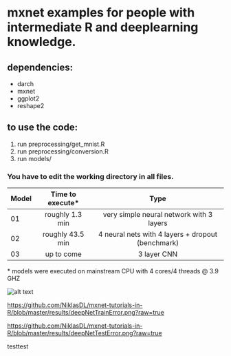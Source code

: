 # mxnet examples for people with intermediate R and deeplearning knowledge.

## dependencies:

* darch
* mxnet
* ggplot2
* reshape2

## to use the code:

1. run preprocessing/get_mnist.R
2. run preprocessing/conversion.R
3. run models/<any file of your choice>

### You have to edit the working directory in all files.


| Model         | Time to execute*    | Type                                                |
| ------------- |:-------------------:|:---------------------------------------------------:|  
| 01            | roughly 1.3 min     | very simple neural network with 3 layers            |
| 02            | roughly 43.5 min    | 4 neural nets with 4 layers + dropout (benchmark)   |
| 03            | up to come          | 3 layer CNN                                         |

\* models were executed on mainstream CPU with 4 cores/4 threads @ 3.9 GHZ

![alt text](https://github.com/NiklasDL/mxnet-tutorials-in-R/blob/master/results/simpleNetErrors.png?raw=true "Logo Title Text 1")


https://github.com/NiklasDL/mxnet-tutorials-in-R/blob/master/results/deepNetTrainError.png?raw=true

https://github.com/NiklasDL/mxnet-tutorials-in-R/blob/master/results/deepNetTestError.png?raw=true

testtest